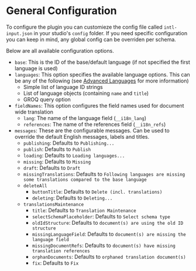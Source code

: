 # General Configuration
To configure the plugin you can customieze the config file called `intl-input.json` in your studio's `config` folder. If you need specific configuration you can keep in mind, any global config can be overriden per schema.  

Below are all available configuration options.
* `base`: This is the ID of the base/default language (if not specified the first language is used)
* `languages`: This option specifies the available language options. This can be any of the following (see [Advanced Languages](./advanced-languages.md) for more information)
  * Simple list of language ID strings
  * List of language objects (containing `name` and `title`)
  * GROQ query option
* `fieldNames`: This option configures the field names used for document wide translation
  * `lang`: The name of the language field (`__i18n_lang`)
  * `references`: The name of the references field (`__i18n_refs`)
* `messages`: These are the configurable messages. Can be used to override the default English messages, labels and titles.
  * `publishing`: Defaults to `Publishing...`
  * `publish`: Defaults to `Publish`
  * `loading`: Defaults to `Loading languages...`
  * `missing`: Defaults to `Missing`
  * `draft`: Defaults to `Draft`
  * `missingTranslations`: Defaults to `Following languages are missing some translations compared to the base language`
  * `deleteAll`
    * `buttonTitle`: Defaults to `Delete (incl. translations)`
    * `deleting`: Defaults to `Deleting...`
  * `translationsMaintenance`
      * `title`: Defaults to `Translation Maintenance`
      * `selectSchemaPlaceholder`: Defaults to `Select schema type`
      * `oldIdStructure`: Defaults to `document(s) are using the old ID structure`
      * `missingLanguageField`: Defaults to `document(s) are missing the language field`
      * `missingDocumentRefs`: Defaults to `document(s) have missing translation references`
      * `orphanDocuments`: Defaults to `orphaned translation document(s)`
      * `fix`: Defaults to `Fix`
